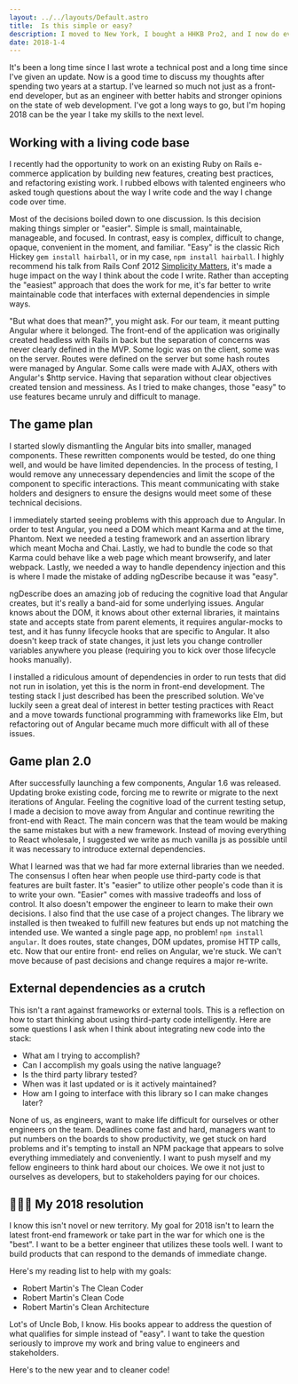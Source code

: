 ```yaml
---
layout: ../../layouts/Default.astro
title:  Is this simple or easy?
description: I moved to New York, I bought a HHKB Pro2, and I now do everything from the command line. I've picked up some new habits, but I want to take the time to reflect how I can refine my skills in 2018.
date: 2018-1-4
---
```


It's been a long time since I last wrote a technical post and a long time since
I've given an update. Now is a good time to discuss my thoughts after
spending two years at a startup. I've learned so much not just as a front-end
developer, but as an engineer with better habits and stronger opinions on the
state of web development. I've got a long ways to go, but I'm hoping 2018
can be the year I take my skills to the next level.

## Working with a living code base

I recently had the opportunity to work on an existing Ruby on Rails e-commerce
application by building new features, creating best practices, and refactoring
existing work. I rubbed elbows with talented engineers who asked tough
questions about the way I write code and the way I change code over time.

Most of the decisions boiled down to one discussion. Is this decision making
things simpler or "easier". Simple is small, maintainable, manageable, and
focused. In contrast, easy is complex, difficult to change, opaque, convenient
in the moment, and familiar. "Easy" is the classic Rich Hickey
`gem install hairball`, or in my case, `npm install hairball`. I highly
recommend his talk from Rails Conf 2012
[Simplicity Matters](https://youtu.be/rI8tNMsozo0), it's made a huge
impact on the way I think about the code I write. Rather than accepting the
"easiest" approach that does the work for me, it's far better to write
maintainable code that interfaces with external dependencies in simple ways.

"But what does that mean?", you might ask. For our team, it meant putting
Angular where it belonged. The front-end of the application was originally
created headless with Rails in back but the separation of concerns was
never clearly defined in the MVP. Some logic was on the client, some was on the
server. Routes were defined on the server but some hash routes were managed by
Angular. Some calls were made with AJAX, others with Angular's $http service.
Having that separation without clear objectives created tension and messiness.
As I tried to make changes, those "easy" to use features became unruly and
difficult to manage.

## The game plan

I started slowly dismantling the Angular bits into smaller, managed components.
These rewritten components would be tested, do one thing well, and would be have
limited dependencies. In the process of testing, I would remove any unnecessary
dependencies and limit the scope of the component to specific interactions. This
meant communicating with stake holders and designers to ensure the designs would
meet some of these technical decisions.

I immediately started seeing problems with this approach due to Angular.
In order to test Angular, you need a DOM which meant Karma and at the time,
Phantom. Next we needed a testing framework and an assertion library which meant
Mocha and Chai. Lastly, we had to bundle the code so that Karma could behave
like a web page which meant browserify, and later webpack. Lastly, we needed a
way to handle dependency injection and this is where I made the mistake of
adding ngDescribe because it was "easy".

ngDescribe does an amazing job of reducing the cognitive load that Angular
creates, but it's really a band-aid for some underlying issues. Angular knows
about the DOM, it knows about other external libraries, it maintains state and
accepts state from parent elements, it requires angular-mocks to test, and it
has funny lifecycle hooks that are specific to Angular. It also doesn't keep
track of state changes, it just lets you change controller variables anywhere
you please (requiring you to kick over those lifecycle hooks manually).

I installed a ridiculous amount of dependencies in order to run tests that did
not run in isolation, yet this is the norm in front-end development. The testing
stack I just described has been the prescribed solution. We've luckily seen a
great deal of interest in better testing practices with React and
a move towards functional programming with frameworks like Elm, but refactoring
out of Angular became much more difficult with all of these issues.

## Game plan 2.0

After successfully launching a few components, Angular 1.6 was released.
Updating broke existing code, forcing me to rewrite or migrate to the
next iterations of Angular. Feeling the cognitive load of the current testing
setup, I made a decision to move away from Angular and continue rewriting
the front-end with React. The main concern was that the team would be making the
same mistakes but with a new framework. Instead of moving everything to React
wholesale, I suggested we write as much vanilla js as possible until it
was necessary to introduce external dependencies.

What I learned was that we had far more external libraries than we needed. The
consensus I often hear when people use third-party code is that features are
built faster. It's "easier" to utilize other people's code than it is to write
your own. "Easier" comes with massive tradeoffs and loss of control. It also
doesn't empower the engineer to learn to make their own decisions. I also find
that the use case of a project changes. The library we installed is then tweaked
to fulfill new features but ends up not matching the intended use. We
wanted a single page app, no problem! `npm install angular`. It does routes,
state changes, DOM updates, promise HTTP calls, etc. Now that our entire front-
end relies on Angular, we're stuck. We can't move because of past decisions and
change requires a major re-write.

## External dependencies as a crutch

This isn't a rant against frameworks or external tools. This is a reflection on
how to start thinking about using third-party code intelligently. Here are some
questions I ask when I think about integrating new code into the stack:

- What am I trying to accomplish?
- Can I accomplish my goals using the native language?
- Is the third party library tested?
- When was it last updated or is it actively maintained?
- How am I going to interface with this library so I can make changes later?

None of us, as engineers, want to make life difficult for ourselves or other
engineers on the team. Deadlines come fast and hard, managers want to put
numbers on the boards to show productivity, we get stuck on hard problems and
it's tempting to install an NPM package that appears to solve everything
immediately and conveniently. I want to push myself and my fellow engineers to
think hard about our choices. We owe it not just to ourselves as developers, but
to stakeholders paying for our choices.

## 🎉🎊🍻 My 2018 resolution

I know this isn't novel or new territory. My goal for 2018 isn't to learn the
latest front-end framework or take part in the war for which one is the "best".
I want to be a better engineer that utilizes these tools well. I want to build
products that can respond to the demands of immediate change.

Here's my reading list to help with my goals:

- Robert Martin's The Clean Coder
- Robert Martin's Clean Code
- Robert Martin's Clean Architecture

Lot's of Uncle Bob, I know. His books appear to address the question of what
qualifies for simple instead of "easy". I want to take the question seriously
to improve my work and bring value to engineers and stakeholders.

Here's to the new year and to cleaner code!
